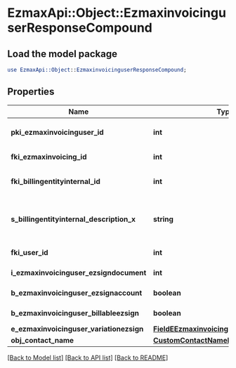 # EzmaxApi::Object::EzmaxinvoicinguserResponseCompound

## Load the model package
```perl
use EzmaxApi::Object::EzmaxinvoicinguserResponseCompound;
```

## Properties
Name | Type | Description | Notes
------------ | ------------- | ------------- | -------------
**pki_ezmaxinvoicinguser_id** | **int** | The unique ID of the Ezmaxinvoicinguser | [optional] 
**fki_ezmaxinvoicing_id** | **int** | The unique ID of the Ezmaxinvoicing | [optional] 
**fki_billingentityinternal_id** | **int** | The unique ID of the Billingentityinternal. | 
**s_billingentityinternal_description_x** | **string** | The description of the Billingentityinternal in the language of the requester | 
**fki_user_id** | **int** | The unique ID of the User | 
**i_ezmaxinvoicinguser_ezsigndocument** | **int** | The number of ezsign documents | 
**b_ezmaxinvoicinguser_ezsignaccount** | **boolean** | Whether there is an eZsign account | 
**b_ezmaxinvoicinguser_billableezsign** | **boolean** | Whether it is billable for eZsign | 
**e_ezmaxinvoicinguser_variationezsign** | [**FieldEEzmaxinvoicinguserVariationezsign**](FieldEEzmaxinvoicinguserVariationezsign.md) |  | 
**obj_contact_name** | [**CustomContactNameResponse**](CustomContactNameResponse.md) |  | 

[[Back to Model list]](../README.md#documentation-for-models) [[Back to API list]](../README.md#documentation-for-api-endpoints) [[Back to README]](../README.md)


